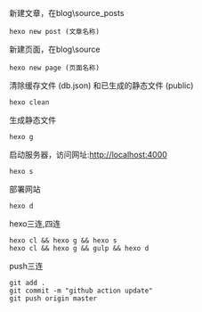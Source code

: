 新建文章，在blog\source_posts

```
hexo new post (文章名称)
```

新建页面，在blog\source

```
hexo new page (页面名称)
```

清除缓存文件 (db.json) 和已生成的静态文件 (public)

```
hexo clean
```

生成静态文件

```
hexo g
```

启动服务器，访问网址:[http://localhost:4000](http://localhost:4000/)

```
hexo s
```

部署网站

```
hexo d
```

hexo三连,四连

```
hexo cl && hexo g && hexo s
hexo cl && hexo g && gulp && hexo d
```

push三连

```
git add .
git commit -m "github action update"
git push origin master
```